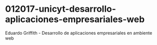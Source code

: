 # 012017-unicyt-desarrollo-aplicaciones-empresariales-web

Eduardo Griffith - Desarrollo de aplicaciones empresariales en ambiente web
